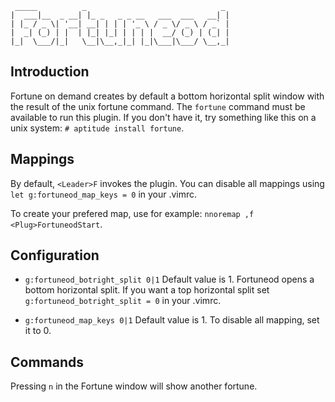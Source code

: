     _____          _                              _ 
    |  ___|__  _ __| |_ _   _ _ __   ___  ___   __| |
    | |_ / _ \| '__| __| | | | '_ \ / _ \/ _ \ / _` |
    |  _| (_) | |  | |_| |_| | | | |  __/ (_) | (_| |
    |_|  \___/|_|   \__|\__,_|_| |_|\___|\___/ \__,_|

## Introduction

Fortune on demand creates by default a bottom horizontal split window with the
result of the unix fortune command. The `fortune` command must be available to
run this plugin. If you don't have it, try something like this on a unix
system: `# aptitude install fortune`.

## Mappings

By default, `<Leader>F` invokes the plugin. You can disable all mappings using
`let g:fortuneod_map_keys = 0` in your .vimrc.

To create your prefered map, use for example: `nnoremap ,f
<Plug>FortuneodStart`.

## Configuration

* `g:fortuneod_botright_split 0|1` Default value is 1. Fortuneod opens a
  bottom horizontal split. If you want a top horizontal split set
  `g:fortuneod_botright_split = 0` in your .vimrc.

* `g:fortuneod_map_keys 0|1` Default value is 1. To disable all mapping, set
  it to 0.

## Commands

Pressing `n` in the Fortune window will show another fortune.
